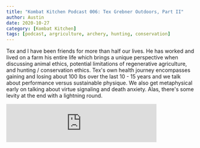 ```yaml
---
title: "Kombat Kitchen Podcast 006: Tex Grebner Outdoors, Part II"
author: Austin
date: 2020-10-27
category: [Kombat Kitchen]
tags: [podcast, argriculture, archery, hunting, conservation]
---
```


Tex and I have been friends for more than half our lives. He has worked and lived on a farm his entire life which brings a unique perspective when discussing animal ethics, potential limitations of regenerative agriculture, and hunting / conservation ethics. Tex's own health journey encompasses gaining and losing about 100 lbs over the last 10 - 15 years and we talk about performance versus sustainable physique. We also get metaphysical early on talking about virtue signaling and death anxiety. Alas, there's some levity at the end with a lightning round.

<iframe src="https://anchor.fm/kombatkitchen/embed/episodes/Tex-Grebner-Outdoors--Part-II--Episode-006-ep3jdo" height="102px" width="400px" frameborder="0" scrolling="no"></iframe>

